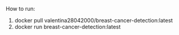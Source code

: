 How to run:
1. docker pull valentina28042000/breast-cancer-detection:latest
2. docker run breast-cancer-detection:latest

